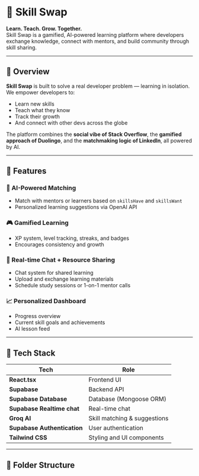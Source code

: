 
# 💬 Skill Swap

**Learn. Teach. Grow. Together.**  
Skill Swap is a gamified, AI-powered learning platform where developers exchange knowledge, connect with mentors, and build community through skill sharing.

---

## 🚀 Overview

**Skill Swap** is built to solve a real developer problem — learning in isolation. We empower developers to:
- Learn new skills
- Teach what they know
- Track their growth
- And connect with other devs across the globe

The platform combines the **social vibe of Stack Overflow**, the **gamified approach of Duolingo**, and the **matchmaking logic of LinkedIn**, all powered by AI.

---

## 🧠 Features

### 🧠 AI-Powered Matching
- Match with mentors or learners based on `skillsHave` and `skillsWant`
- Personalized learning suggestions via OpenAI API

### 🎮 Gamified Learning
- XP system, level tracking, streaks, and badges
- Encourages consistency and growth

### 💬 Real-time Chat + Resource Sharing
- Chat system for shared learning
- Upload and exchange learning materials
- Schedule study sessions or 1-on-1 mentor calls

### 📈 Personalized Dashboard
- Progress overview
- Current skill goals and achievements
- AI lesson feed

---

## 🔧 Tech Stack

| Tech        | Role                           |
|-------------|--------------------------------|
| **React.tsx**     | Frontend UI                  |
| **Supabase** | Backend API                   |
| **Supabase Database**      | Database (Mongoose ORM)       |
| **Supabase Realtime chat**    | Real-time chat                |
| **Groq AI**   | Skill matching & suggestions  |
| **Supabase Authentication** | User authentication         |
| **Tailwind CSS** | Styling and UI components     |

---

## 📁 Folder Structure

